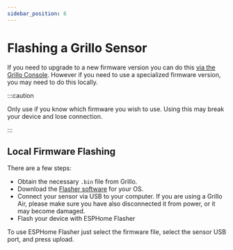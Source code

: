 ```yaml
---
sidebar_position: 6
---
```

# Flashing a Grillo Sensor
If you need to upgrade to a new firmware version you can do this [via the Grillo Console](/docs/grillo-console/stations/configure-grillo-sensors.md). However if you need to use a specialized firmware version, you may need to do this locally.

:::caution

Only use if you know which firmware you wish to use. Using this may break your device and lose connection.

:::

## Local Firmware Flashing
There are a few steps:
- Obtain the necessary `.bin` file from Grillo. 
- Download the [Flasher software](https://github.com/esphome/esphome-flasher/releases/tag/1.4.0) for your OS.
- Connect your sensor via USB to your computer. If you are using a Grillo Air, please make sure you have also disconnected it from power, or it may become damaged.
- Flash your device with ESPHome Flasher

To use ESPHome Flasher just select the firmware file, select the sensor USB port, and press upload. 
